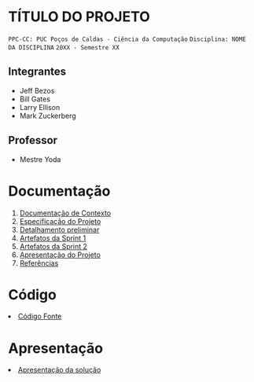 # TÍTULO DO PROJETO

`PPC-CC: PUC Poços de Caldas - Ciência da Computação`
`Disciplina: NOME DA DISCIPLINA`
`20XX - Semestre XX`

## Integrantes

- Jeff Bezos
- Bill Gates
- Larry Ellison
- Mark Zuckerberg

## Professor

- Mestre Yoda

# Documentação

<ol>
<li><a href="docs/1-Documentação de Contexto.md"> Documentação de Contexto</a></li>
<li><a href="docs/2-Especificação do Projeto.md"> Especificação do Projeto</a></li>
<li><a href="docs/3-Detalhamento preliminar.md"> Detalhamento preliminar </a></li>
<li><a href="docs/4-Sprint 1.md"> Artefatos da Sprint 1</a></li>
<li><a href="docs/5-Sprint 2.md"> Artefatos da Sprint 2</a></li>
<li><a href="docs/6-Apresentação do Projeto.md"> Apresentação do Projeto</a></li>
<li><a href="docs/7-Referências.md"> Referências</a></li>
</ol>

# Código

<li><a href="src/README.md"> Código Fonte</a></li>

# Apresentação

<li><a href="presentation/README.md"> Apresentação da solução</a></li>
